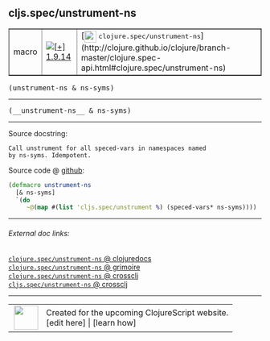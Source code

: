 ## cljs.spec/unstrument-ns



 <table border="1">
<tr>
<td>macro</td>
<td><a href="https://github.com/cljsinfo/cljs-api-docs/tree/1.9.14"><img valign="middle" alt="[+] 1.9.14" title="Added in 1.9.14" src="https://img.shields.io/badge/+-1.9.14-lightgrey.svg"></a> </td>
<td>
[<img height="24px" valign="middle" src="http://i.imgur.com/1GjPKvB.png"> <samp>clojure.spec/unstrument-ns</samp>](http://clojure.github.io/clojure/branch-master/clojure.spec-api.html#clojure.spec/unstrument-ns)
</td>
</tr>
</table>

<samp>(unstrument-ns & ns-syms)</samp><br>

---

 <samp>
(__unstrument-ns__ & ns-syms)<br>
</samp>

---





Source docstring:

```
Call unstrument for all speced-vars in namespaces named
by ns-syms. Idempotent.
```


Source code @ [github]():

```clj
(defmacro unstrument-ns
  [& ns-syms]
  `(do
     ~@(map #(list 'cljs.spec/unstrument %) (speced-vars* ns-syms))))
```

<!--
Repo - tag - source tree - lines:

 <pre>

</pre>

-->

---



###### External doc links:

[`clojure.spec/unstrument-ns` @ clojuredocs](http://clojuredocs.org/clojure.spec/unstrument-ns)<br>
[`clojure.spec/unstrument-ns` @ grimoire](http://conj.io/store/v1/org.clojure/clojure/1.7.0-beta3/clj/clojure.spec/unstrument-ns/)<br>
[`clojure.spec/unstrument-ns` @ crossclj](http://crossclj.info/fun/clojure.spec/unstrument-ns.html)<br>
[`cljs.spec/unstrument-ns` @ crossclj](http://crossclj.info/fun/cljs.spec/unstrument-ns.html)<br>

---

 <table>
<tr><td>
<img valign="middle" align="right" width="48px" src="http://i.imgur.com/Hi20huC.png">
</td><td>
Created for the upcoming ClojureScript website.<br>
[edit here] | [learn how]
</td></tr></table>

[edit here]:https://github.com/cljsinfo/cljs-api-docs/blob/master/cljsdoc/cljs.spec/unstrument-ns.cljsdoc
[learn how]:https://github.com/cljsinfo/cljs-api-docs/wiki/cljsdoc-files

<!--

This information was too distracting to show to readers, but I'll leave it
commented here since it is helpful to:

- pretty-print the data used to generate this document
- and show how to retrieve that data



The API data for this symbol:

```clj
{:ns "cljs.spec",
 :name "unstrument-ns",
 :signature ["[& ns-syms]"],
 :name-encode "unstrument-ns",
 :history [["+" "1.9.14"]],
 :type "macro",
 :clj-equiv {:full-name "clojure.spec/unstrument-ns",
             :url "http://clojure.github.io/clojure/branch-master/clojure.spec-api.html#clojure.spec/unstrument-ns"},
 :full-name-encode "cljs.spec/unstrument-ns",
 :source {:code "(defmacro unstrument-ns\n  [& ns-syms]\n  `(do\n     ~@(map #(list 'cljs.spec/unstrument %) (speced-vars* ns-syms))))",
          :title "Source code",
          :repo "clojurescript",
          :tag "r1.9.36",
          :filename "src/main/cljs/cljs/spec.cljc",
          :lines [406 411],
          :url "https://github.com/clojure/clojurescript/blob/r1.9.36/src/main/cljs/cljs/spec.cljc#L406-L411"},
 :usage ["(unstrument-ns & ns-syms)"],
 :full-name "cljs.spec/unstrument-ns",
 :docstring "Call unstrument for all speced-vars in namespaces named\nby ns-syms. Idempotent.",
 :cljsdoc-url "https://github.com/cljsinfo/cljs-api-docs/blob/master/cljsdoc/cljs.spec/unstrument-ns.cljsdoc"}

```

Retrieve the API data for this symbol:

```clj
;; from Clojure REPL
(require '[clojure.edn :as edn])
(-> (slurp "https://raw.githubusercontent.com/cljsinfo/cljs-api-docs/catalog/cljs-api.edn")
    (edn/read-string)
    (get-in [:symbols "cljs.spec/unstrument-ns"]))
```

-->

